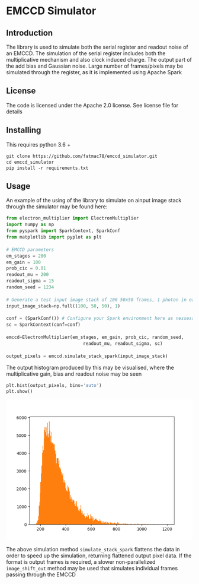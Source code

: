 # EMCCD Simulator

## Introduction

The library is used to simulate both the serial register and readout noise of an EMCCD.  The simulation of the serial register includes both the multiplicative mechanism and also clock induced charge.  The output part of the add bias and Gaussian noise. Large number of frames/pixels may be simulated through the register, as it is implemented using Apache Spark


## License

The code is licensed under the Apache 2.0 license. See license file for details

## Installing

This requires python 3.6 +

```shell script
git clone https://github.com/fatmac78/emccd_simulator.git
cd emccd_simulator
pip install -r requirements.txt
```

## Usage

An example of the using of the library to simulate on ainput image stack through the simulator may be found here:

```python
from electron_multiplier import ElectronMultiplier
import numpy as np
from pyspark import SparkContext, SparkConf
from matplotlib import pyplot as plt

# EMCCD parameters
em_stages = 200
em_gain = 100
prob_cic = 0.01
readout_mu = 200
readout_sigma = 15
random_seed = 1234

# Generate a test input image stack of 100 50x50 frames, 1 photon in each (250k input photons)
input_image_stack=np.full((100, 50, 50), 1)   

conf = (SparkConf()) # Configure your Spark environment here as nessessary
sc = SparkContext(conf=conf)

emccd=ElectronMultiplier(em_stages, em_gain, prob_cic, random_seed, 
                             readout_mu, readout_sigma, sc)

output_pixels = emccd.simulate_stack_spark(input_image_stack)

```

The output histogram produced by this may be visualised, where the multiplicative gain, bias and readout noise may be seen

```python
plt.hist(output_pixels, bins='auto')
plt.show()
```

![plot](./images/example_100gain_sim.png)

The above simulation method `simulate_stack_spark` flattens the data in order to speed up the simulation, returning flattened output pixel data.  If the format is output frames is required, a slower non-parallelized `image_shift_out` method may be used that simulates individual frames passing through the EMCCD 

